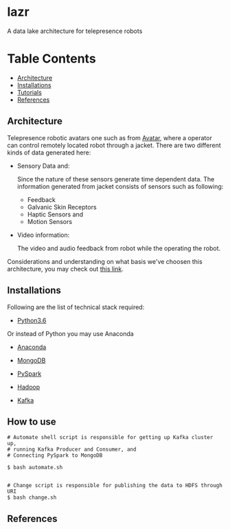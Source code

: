 # lazr
A data lake architecture for telepresence robots

# Table Contents

- [Architecture](#architecture)
- [Installations](#installations)
- [Tutorials](#tutorials)
- [References](#references)

## Architecture

Telepresence robotic avatars one such as from [Avatar](https://g.co/kgs/KfuJ42), where a operator can control remotely located robot through a jacket. There are two different kinds of data generated here:

- Sensory Data and:
  
  Since the nature of these sensors generate time dependent data. The information generated from jacket consists of sensors such as following:

  * Feedback
  * Galvanic Skin Receptors
  * Haptic Sensors and 
  * Motion Sensors


- Video information:

  The video and audio feedback from robot while the operating the robot.

Considerations and understanding on what basis we've choosen this architecture, you may check out [this link](https://docs.google.com/document/d/1Q2nAtQ_UcUGdLwagbxyHWk7RiwRFSflorGsx32z_9mc/edit?usp=sharing).


## Installations

Following are the list of technical stack required:

- [Python3.6](https://realpython.com/installing-python/)

Or instead of Python you may use Anaconda 

- [Anaconda](https://docs.google.com/document/d/1j_7M_d7pD1tuuEVWgVmpW8lwZ1VxH1-cF8JhZJWO3Ac/edit?usp=sharing)

- [MongoDB](https://docs.mongodb.com/manual/tutorial/install-mongodb-on-ubuntu/)

- [PySpark](https://towardsdatascience.com/installing-pyspark-with-java-8-on-ubuntu-18-04-6a9dea915b5b)

- [Hadoop](https://docs.google.com/document/d/1lyAd5bzZWu_nRXTS0wU0KZG-USIep5SkxOaBhLVtX5s/edit?usp=sharing)

- [Kafka](https://github.com/ATR-Lab/getting-started-kafka#installation)


## How to use

```
# Automate shell script is responsible for getting up Kafka cluster up, 
# running Kafka Producer and Consumer, and
# Connecting PySpark to MongoDB

$ bash automate.sh


# Change script is responsible for publishing the data to HDFS through URI
$ bash change.sh

```
## References












